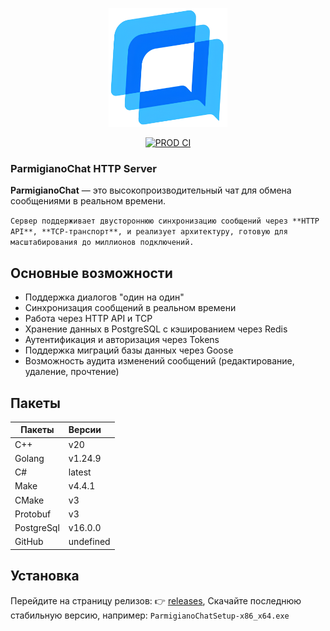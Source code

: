<p align="center">
  <img src="https://github.com/parmigiano/parmigiano-http/blob/main/assets/parmigianochat.png?raw=true" alt="ParmigianoChat Logo" width="190" height="190">
</p>

<p align="center">
  <a href="https://github.com/parmigiano/parmigiano-http/actions/workflows/ci.yml">
    <img src="https://github.com/parmigiano/parmigiano-http/actions/workflows/ci.yml/badge.svg" alt="PROD CI">
  </a>
</p>

### ParmigianoChat HTTP Server

**ParmigianoChat** — это высокопроизводительный чат для обмена сообщениями в реальном времени.

`Сервер поддерживает двустороннюю синхронизацию сообщений через **HTTP API**, **TCP-транспорт**,
и реализует архитектуру, готовую для масштабирования до миллионов подключений.`

## Основные возможности

-   Поддержка диалогов "один на один"
-   Синхронизация сообщений в реальном времени
-   Работа через HTTP API и TCP
-   Хранение данных в PostgreSQL с кэшированием через Redis
-   Аутентификация и авторизация через Tokens
-   Поддержка миграций базы данных через Goose
-   Возможность аудита изменений сообщений (редактирование, удаление, прочтение)

## Пакеты

| Пакеты     | Версии    |
| ---------- | :-------- |
| C++        | v20       |
| Golang     | v1.24.9   |
| C#         | latest    |
| Make       | v4.4.1    |
| CMake      | v3        |
| Protobuf   | v3        |
| PostgreSql | v16.0.0   |
| GitHub     | undefined |

## Установка

Перейдите на страницу релизов: 👉 [releases](https://github.com/parmigiano/parmigiano-desktop/releases), Скачайте последнюю стабильную версию, например: `ParmigianoChatSetup-x86_x64.exe`
